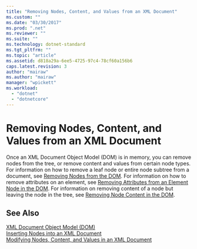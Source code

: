 ```yaml
---
title: "Removing Nodes, Content, and Values from an XML Document"
ms.custom: ""
ms.date: "03/30/2017"
ms.prod: ".net"
ms.reviewer: ""
ms.suite: ""
ms.technology: dotnet-standard
ms.tgt_pltfrm: ""
ms.topic: "article"
ms.assetid: d818a29a-6ee5-4725-97c4-78cf60a156b6
caps.latest.revision: 3
author: "mairaw"
ms.author: "mairaw"
manager: "wpickett"
ms.workload: 
  - "dotnet"
  - "dotnetcore"
---
```

# Removing Nodes, Content, and Values from an XML Document
Once an XML Document Object Model (DOM) is in memory, you can remove nodes from the tree, or remove content and values from certain node types. For information on how to remove a leaf node or entire node subtree from a document, see [Removing Nodes from the DOM](../../../../docs/standard/data/xml/removing-nodes-from-the-dom.md). For information on how to remove attributes on an element, see [Removing Attributes from an Element Node in the DOM](../../../../docs/standard/data/xml/removing-attributes-from-an-element-node-in-the-dom.md). For information on removing content of a node but leaving the node in the tree, see [Removing Node Content in the DOM](../../../../docs/standard/data/xml/removing-node-content-in-the-dom.md).  
  
## See Also  
 [XML Document Object Model (DOM)](../../../../docs/standard/data/xml/xml-document-object-model-dom.md)  
 [Inserting Nodes into an XML Document](../../../../docs/standard/data/xml/inserting-nodes-into-an-xml-document.md)  
 [Modifying Nodes, Content, and Values in an XML Document](../../../../docs/standard/data/xml/modifying-nodes-content-and-values-in-an-xml-document.md)
